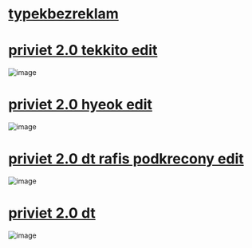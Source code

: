 # [typekbezreklam](https://osu.ppy.sh/users/11265621)
  
# [priviet 2.0 tekkito edit](https://mega.nz/file/8XwQRQ5R#Ji61gOLGh9OsXBHYZHlPkMRP0X9HXbDuOcQ-lxaz-J8)
![image](https://cdn.discordapp.com/attachments/945802805212479551/1399500688484204686/image.png?ex=68893a15&is=6887e895&hm=7381b47db4eb2d17e2e793f414d5810c8072aefa53831a8491cbe60780d97dd0&)


# [priviet 2.0 hyeok edit](https://mega.nz/file/sTonzTaA#vz1I9KcAwhwSV55NXA2hPMlLmmBP6p-GQfPNwq5yYj8)
![image](https://cdn.discordapp.com/attachments/945802805212479551/1399504483318235167/image.png?ex=68893d9e&is=6887ec1e&hm=e798113781b7b0f973ff1a2b4da31c8485dba104d7ba415de6a2c7066999c121&)


# [priviet 2.0 dt rafis podkrecony edit](https://cdn.discordapp.com/attachments/945802805212479551/1399502715041742929/image.png?ex=68893bf8&is=6887ea78&hm=d7c42062cd066637fb0778856a7863c1ed6bb7fe57f712ba599fc1ee7f4222e8&)
![image](https://cdn.discordapp.com/attachments/945802805212479551/1399502715041742929/image.png?ex=68893bf8&is=6887ea78&hm=d7c42062cd066637fb0778856a7863c1ed6bb7fe57f712ba599fc1ee7f4222e8&)


# [priviet 2.0 dt](https://mega.nz/file/tOxTgTrQ#qk7939zxG2bQOmmd2nvKC9rWtK57YNaLq_JNKTJHYk8)
![image](https://cdn.discordapp.com/attachments/945802805212479551/1399500881384177825/image.png?ex=68893a43&is=6887e8c3&hm=477c9d612f53b7ba59c157cec2962a8967aa566c7904b2fadb407187c814d567&)
